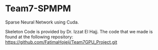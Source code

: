 # Team7-SPMPM
Sparse Neural Network using Cuda.

Skeleton Code is provided by Dr. Izzat El Hajj.
The code that we made is found at the following repository:
https://github.com/FatimaHojeij/Team7GPU_Project.git


